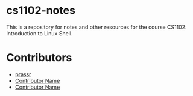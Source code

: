 # cs1102-notes

This is a repository for notes and other resources for the course CS1102: Introduction to Linux Shell.

# Contributors

- [prassr](https://github.com/prassr)
- [Contributor Name](https://github.com/username)
- [Contributor Name](https://github.com/username)

